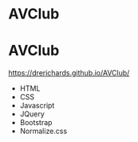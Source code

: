 # AVClub
# AVClub
https://drerichards.github.io/AVClub/

- HTML
- CSS
- Javascript
- JQuery
- Bootstrap
- Normalize.css
